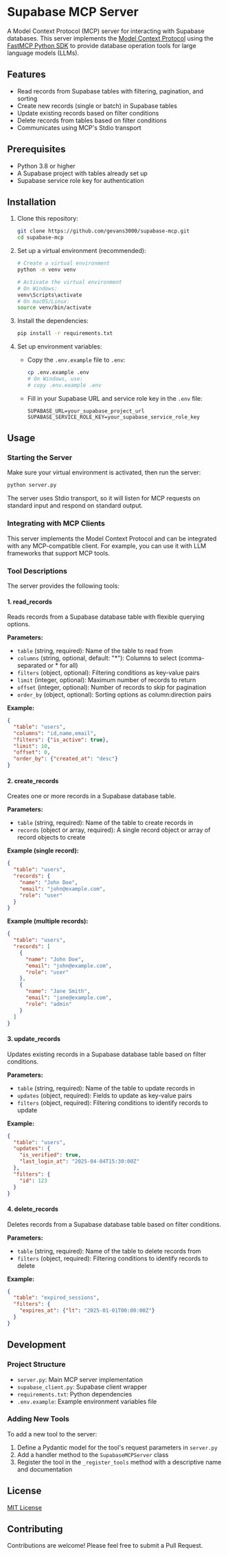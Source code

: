 # Supabase MCP Server

A Model Context Protocol (MCP) server for interacting with Supabase databases. This server implements the [Model Context Protocol](https://modelcontextprotocol.ai/) using the [FastMCP Python SDK](https://github.com/modelcontextprotocol/python-sdk) to provide database operation tools for large language models (LLMs).

## Features

- Read records from Supabase tables with filtering, pagination, and sorting
- Create new records (single or batch) in Supabase tables
- Update existing records based on filter conditions
- Delete records from tables based on filter conditions
- Communicates using MCP's Stdio transport

## Prerequisites

- Python 3.8 or higher
- A Supabase project with tables already set up
- Supabase service role key for authentication

## Installation

1. Clone this repository:
   ```bash
   git clone https://github.com/gevans3000/supabase-mcp.git
   cd supabase-mcp
   ```

2. Set up a virtual environment (recommended):
   ```bash
   # Create a virtual environment
   python -m venv venv
   
   # Activate the virtual environment
   # On Windows:
   venv\Scripts\activate
   # On macOS/Linux:
   source venv/bin/activate
   ```

3. Install the dependencies:
   ```bash
   pip install -r requirements.txt
   ```

4. Set up environment variables:
   - Copy the `.env.example` file to `.env`:
     ```bash
     cp .env.example .env
     # On Windows, use:
     # copy .env.example .env
     ```
   - Fill in your Supabase URL and service role key in the `.env` file:
     ```
     SUPABASE_URL=your_supabase_project_url
     SUPABASE_SERVICE_ROLE_KEY=your_supabase_service_role_key
     ```

## Usage

### Starting the Server

Make sure your virtual environment is activated, then run the server:

```bash
python server.py
```

The server uses Stdio transport, so it will listen for MCP requests on standard input and respond on standard output.

### Integrating with MCP Clients

This server implements the Model Context Protocol and can be integrated with any MCP-compatible client. For example, you can use it with LLM frameworks that support MCP tools.

### Tool Descriptions

The server provides the following tools:

#### 1. read_records

Reads records from a Supabase database table with flexible querying options.

**Parameters:**
- `table` (string, required): Name of the table to read from
- `columns` (string, optional, default: "*"): Columns to select (comma-separated or * for all)
- `filters` (object, optional): Filtering conditions as key-value pairs
- `limit` (integer, optional): Maximum number of records to return
- `offset` (integer, optional): Number of records to skip for pagination
- `order_by` (object, optional): Sorting options as column:direction pairs

**Example:**
```json
{
  "table": "users",
  "columns": "id,name,email",
  "filters": {"is_active": true},
  "limit": 10,
  "offset": 0,
  "order_by": {"created_at": "desc"}
}
```

#### 2. create_records

Creates one or more records in a Supabase database table.

**Parameters:**
- `table` (string, required): Name of the table to create records in
- `records` (object or array, required): A single record object or array of record objects to create

**Example (single record):**
```json
{
  "table": "users",
  "records": {
    "name": "John Doe",
    "email": "john@example.com",
    "role": "user"
  }
}
```

**Example (multiple records):**
```json
{
  "table": "users",
  "records": [
    {
      "name": "John Doe",
      "email": "john@example.com",
      "role": "user"
    },
    {
      "name": "Jane Smith",
      "email": "jane@example.com",
      "role": "admin"
    }
  ]
}
```

#### 3. update_records

Updates existing records in a Supabase database table based on filter conditions.

**Parameters:**
- `table` (string, required): Name of the table to update records in
- `updates` (object, required): Fields to update as key-value pairs
- `filters` (object, required): Filtering conditions to identify records to update

**Example:**
```json
{
  "table": "users",
  "updates": {
    "is_verified": true,
    "last_login_at": "2025-04-04T15:30:00Z"
  },
  "filters": {
    "id": 123
  }
}
```

#### 4. delete_records

Deletes records from a Supabase database table based on filter conditions.

**Parameters:**
- `table` (string, required): Name of the table to delete records from
- `filters` (object, required): Filtering conditions to identify records to delete

**Example:**
```json
{
  "table": "expired_sessions",
  "filters": {
    "expires_at": {"lt": "2025-01-01T00:00:00Z"}
  }
}
```

## Development

### Project Structure

- `server.py`: Main MCP server implementation
- `supabase_client.py`: Supabase client wrapper
- `requirements.txt`: Python dependencies
- `.env.example`: Example environment variables file

### Adding New Tools

To add a new tool to the server:

1. Define a Pydantic model for the tool's request parameters in `server.py`
2. Add a handler method to the `SupabaseMCPServer` class
3. Register the tool in the `_register_tools` method with a descriptive name and documentation

## License

[MIT License](LICENSE)

## Contributing

Contributions are welcome! Please feel free to submit a Pull Request.
